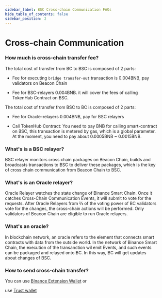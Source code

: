 ```yaml
---
sidebar_label: BSC Cross-chain Communication FAQs
hide_table_of_contents: false
sidebar_position: 2
---
```


# Cross-chain Communication

### How much is cross-chain transfer fee?

The total cost of transfer from BC to BSC is composed of 2 parts:

* Fee for executing `bridge transfer-out` transaction is 0.004BNB, pay validators on Beacon Chain

* Fee for BSC-relayers 0.004BNB. it will cover the fees of calling TokenHub Contract on BSC.

The total cost of transfer from BSC to BC is composed of 2 parts:

* Fee for Oracle-relayers 0.004BNB, pay for BSC relayers

* Call TokenHub Contract: You need to pay BNB for calling smart-contract on BSC, this transaction is metered by gas, which is a global parameter. At the moment, you need to pay about 0.0005BNB ~ 0.0015BNB.

### What's is a BSC relayer?

BSC relayer monitors cross chain packages on Beacon Chain, builds and broadcasts transactions to BSC to deliver these packages, which is the key of cross chain communication from Beacon Chain to BSC.

### What's is an Oracle relayer?

Oracle Relayer watches the state change of Binance Smart Chain. Once it catches Cross-Chain Communication Events, it will submit to vote for the requests. After Oracle Relayers from ⅔ of the voting power of BC validators vote for the changes, the cross-chain actions will be performed. Only validators of Beacon Chain are eligible to run Oracle relayers.

### What's an oracle?

In blockchain network, an oracle refers to the element that connects smart contracts with data from the outside world. In the network of Binance Smart Chain, the execution of the transanction wil emit Events, and such events can be packaged and relayed onto BC. In this way, BC will get updates about changes of BSC.

### How to send cross-chain transfer?

You can use [BInance Extension Wallet](wallet/binance.md) or

use [Trust wallet](https://community.trustwallet.com/t/how-to-send-and-receive-bnb-on-smart-chain/67430)